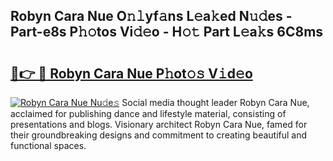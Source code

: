 ## Robyn Cara Nue O𝚗𝚕yf𝚊ns L𝚎a𝚔ed N𝚞𝚍es - Part-e8s P𝚑𝚘tos Vi𝚍𝚎o - H𝚘𝚝 Part L𝚎a𝚔s 6C8ms

# <h2><a href="http://kf8q94c.oniu.top/?m=Robyn+Cara+Nue">🔗👉 🔴 Robyn Cara Nue P𝚑ot𝚘𝚜 V𝚒d𝚎o</a></h2>

[![Robyn Cara Nue Nu𝚍e𝚜](https://i.imgur.com/0qMVB7G.gif)](http://kf8q94c.oniu.top/?m=Robyn+Cara+Nue)
Social media thought leader Robyn Cara Nue, acclaimed for publishing dance and lifestyle material, consisting of presentations and blogs. Visionary architect Robyn Cara Nue, famed for their groundbreaking designs and commitment to creating beautiful and functional spaces.  
